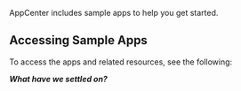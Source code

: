 AppCenter includes sample apps to help you get started. 

## Accessing Sample Apps

To access the apps and related resources, see the following:

_**What have we settled on?**_
